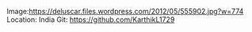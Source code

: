 Image:https://deluscar.files.wordpress.com/2012/05/555902.jpg?w=774
Location: India
Git: https://github.com/KarthikL1729
